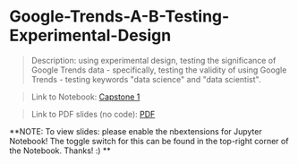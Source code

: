 # Google-Trends-A-B-Testing-Experimental-Design

> Description: using experimental design, testing the significance of Google Trends data - specifically, testing the validity of using Google Trends - testing keywords "data science" and "data scientist". 

> Link to Notebook: [Capstone 1](https://github.com/andheartsjaz/capstone_1/blob/master/capstone_presentation.ipynb)

> Link to PDF slides (no code): [PDF](https://github.com/andheartsjaz/capstone_1/blob/master/capstone_presentation_pdf.pdf)

**NOTE: To view slides: please enable the nbextensions for Jupyter Notebook! The toggle switch for this can be found in the top-right corner of the Notebook. Thanks! :) **

